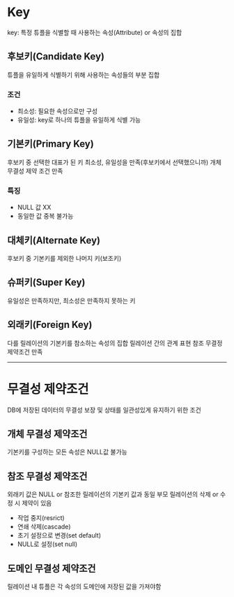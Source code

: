 # Key
key: 특정 튜플을 식별할 때 사용하는 속성(Attribute) or 속성의 집합

## 후보키(Candidate Key)
튜플을 유일하게 식별하기 위해 사용하는 속성들의 부분 집합
### 조건
- 최소성: 필요한 속성으로만 구성
- 유일성: key로 하나의 튜플을 유일하게 식별 가능

## 기본키(Primary Key)
후보키 중 선택한 대표가 된 키
최소성, 유일성을 만족(후보키에서 선택했으니까)
개체 무결성 제약 조건 만족
### 특징
- NULL 값 XX
- 동일한 값 중복 불가능

## 대체키(Alternate Key)
후보키 중 기본키를 제외한 나머지 키(보조키)

## 슈퍼키(Super Key)
유일성은 만족하지만, 최소성은 만족하지 못하는 키

## 외래키(Foreign Key)
다를 릴레이션의 기본키를 참소하는 속성의 집합
릴레이션 간의 관계 표현
참조 무결정 제약조건 만족

------
# 무결성 제약조건
DB에 저장된 데이터의 무결성 보장 및 상태를 일관성있게 유지하기 위한 조건

## 개체 무결성 제약조건
  기본키를 구성하는 모든 속성은 NULL값 불가능

## 참조 무결성 제약조건
외래키 값은 NULL or 참조한 릴레이션의 기본키 값과 동일
부모 릴레이션의 삭제 or 수정 시 제약이 있음
- 작업 중지(resrict)
- 연쇄 삭제(cascade)
- 초기 설정으로 변경(set default)
- NULL로 설정(set null)

## 도메인 무결성 제약조건
릴레이션 내 튜플은 각 속성의 도메인에 저장된 값을 가져야함
